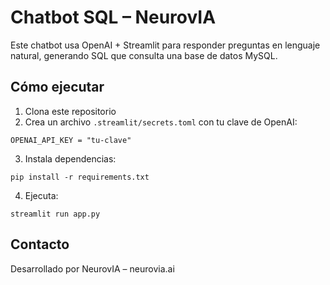 
# Chatbot SQL – NeurovIA

Este chatbot usa OpenAI + Streamlit para responder preguntas en lenguaje natural, generando SQL que consulta una base de datos MySQL.

## Cómo ejecutar

1. Clona este repositorio
2. Crea un archivo `.streamlit/secrets.toml` con tu clave de OpenAI:

```
OPENAI_API_KEY = "tu-clave"
```

3. Instala dependencias:

```
pip install -r requirements.txt
```

4. Ejecuta:

```
streamlit run app.py
```

## Contacto

Desarrollado por NeurovIA – neurovia.ai
